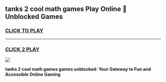 
## tanks 2 cool math games Play Online 👋 Unblocked Games
<h3>
<a href="https://news.freeplayer.one?title=tanks_2_cool_math_games&ref=17CMG">CLICK TO PLAY</a></h3>
<hr>

<h3>
<a href="https://news.freeplayer.one?title=tanks_2_cool_math_games&ref=17CMG">CLICK 2 PLAY</a>
  
</h3>

<a href="https://news.freeplayer.one?title=tanks_2_cool_math_games&ref=17CMG/"><img src="https://clearcache.store/games.png"></a>


**tanks 2 cool math games games unblocked: Your Gateway to Fun and Accessible Online Gaming**
